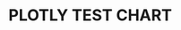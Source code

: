 <!-- TITLE: PLOTLY CHART -->
<!-- SUBTITLE: A quick summary of New Page -->

# PLOTLY TEST CHART

<head>
               <script src="https://cdn.plot.ly/plotly-latest.min.js"></script>
</head>


<div id="tester" style="width:1000px;height:500px;"></div>
<script>
	TESTER = document.getElementById('tester');
	Plotly.plot( TESTER, [{
	x: [1, 2, 3, 4, 5],
	y: [1, 2, 4, 8, 16] }], {
	margin: { t: 0 } } );
</script>


